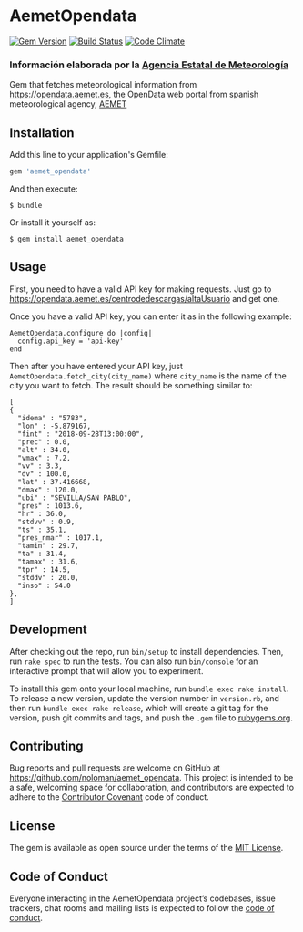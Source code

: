 # AemetOpendata

[![Gem Version](https://badge.fury.io/rb/aemet_opendata.svg)](https://rubygems.org/gems/aemet_opendata)
[![Build Status](https://travis-ci.org/noloman/aemet_opendata.svg?branch=master)](https://travis-ci.org/noloman/aemet_opendata)
[![Code Climate](https://codeclimate.com/github/noloman/aemet_opendata/badges/gpa.svg)](https://codeclimate.com/github/noloman/aemet_opendata)

### Información elaborada por la [Agencia Estatal de Meteorología](https://www.aemet.es)

Gem that fetches meteorological information from https://opendata.aemet.es, the OpenData web portal from spanish meteorological agency, [AEMET](https://www.aemet.es)

## Installation

Add this line to your application's Gemfile:

```ruby
gem 'aemet_opendata'
```

And then execute:

    $ bundle

Or install it yourself as:

    $ gem install aemet_opendata

## Usage

First, you need to have a valid API key for making requests. Just go to https://opendata.aemet.es/centrodedescargas/altaUsuario and get one.

Once you have a valid API key, you can enter it as in the following example:
```
AemetOpendata.configure do |config|
  config.api_key = 'api-key'
end
```
Then after you have entered your API key, just `AemetOpendata.fetch_city(city_name)` where `city_name` is the name of the city you want to fetch.
The result should be something similar to:
```
[ 
{
  "idema" : "5783",
  "lon" : -5.879167,
  "fint" : "2018-09-28T13:00:00",
  "prec" : 0.0,
  "alt" : 34.0,
  "vmax" : 7.2,
  "vv" : 3.3,
  "dv" : 100.0,
  "lat" : 37.416668,
  "dmax" : 120.0,
  "ubi" : "SEVILLA/SAN PABLO",
  "pres" : 1013.6,
  "hr" : 36.0,
  "stdvv" : 0.9,
  "ts" : 35.1,
  "pres_nmar" : 1017.1,
  "tamin" : 29.7,
  "ta" : 31.4,
  "tamax" : 31.6,
  "tpr" : 14.5,
  "stddv" : 20.0,
  "inso" : 54.0
},
]
```

## Development

After checking out the repo, run `bin/setup` to install dependencies. Then, run `rake spec` to run the tests. You can also run `bin/console` for an interactive prompt that will allow you to experiment.

To install this gem onto your local machine, run `bundle exec rake install`. To release a new version, update the version number in `version.rb`, and then run `bundle exec rake release`, which will create a git tag for the version, push git commits and tags, and push the `.gem` file to [rubygems.org](https://rubygems.org).

## Contributing

Bug reports and pull requests are welcome on GitHub at https://github.com/noloman/aemet_opendata. This project is intended to be a safe, welcoming space for collaboration, and contributors are expected to adhere to the [Contributor Covenant](http://contributor-covenant.org) code of conduct.

## License

The gem is available as open source under the terms of the [MIT License](https://opensource.org/licenses/MIT).

## Code of Conduct

Everyone interacting in the AemetOpendata project’s codebases, issue trackers, chat rooms and mailing lists is expected to follow the [code of conduct](https://github.com/[USERNAME]/aemet_opendata/blob/master/CODE_OF_CONDUCT.md).
